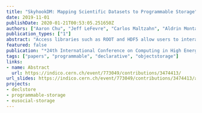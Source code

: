 ```yaml
---
title: "SkyhookDM: Mapping Scientific Datasets to Programmable Storage"
date: 2019-11-01
publishDate: 2020-01-21T00:53:05.251650Z
authors: ["Aaron Chu", "Jeff LeFevre", "Carlos Maltzahn", "Aldrin Montana", "Peter Alvaro", "Dana Robinson", "Quincey Koziol"]
publication_types: ["1"]
abstract: "Access libraries such as ROOT and HDF5 allow users to interact with datasets using high level abstractions, like coordinate systems and associated slicing operations. Unfortunately, the implementations of access libraries are based on outdated assumptions about storage systems interfaces and are generally unable to fully benefit from modern fast storage devices. For example, access libraries often implement buffering and data layout that assume that large, single-threaded sequential access patterns are causing less overall latency than small parallel random access: while this is true for spinning media, it is not true for flash media. The situation is getting worse with rapidly evolving storage devices such as non-volatile memory and ever larger datasets. Our Skyhook Dataset Mapping project explores distributed dataset mapping infrastructures that can integrate and scale out existing access libraries using Ceph's extensible object model, avoiding reimplementation or even modifications of these access libraries as much as possible. These programmable storage extensions coupled with our distributed dataset mapping techniques enable: 1) access library operations to be offloaded to storage system servers, 2) the independent evolution of access libraries and storage systems and 3) fully leveraging of the existing load balancing, elasticity, and failure management of distributed storage systems like Ceph. They also create more opportunities to conduct storage server-local optimizations specific to storage servers. For example, storage servers might include local key/value stores combined with chunk stores that require different optimizations than a local file system. As storage servers evolve to support new storage devices like non-volatile memory, these server-local optimizations can be implemented while minimizing disruptions to applications. We will report progress on the means by which distributed dataset mapping can be abstracted over particular access libraries, including access libraries for ROOT data, and how we address some of the challenges revolving around data partitioning and composability of access operations."
featured: false
publication: "*24th International Conference on Computing in High Energy & Nuclear Physics*"
tags: ["papers", "programmable", "declarative", "objectstorage"]
links:
- name: Abstract
  url: https://indico.cern.ch/event/773049/contributions/3474413/
url_slides: https://indico.cern.ch/event/773049/contributions/3474413/attachments/1936811/3213825/CHEP2019-Mapping_datasets_to_object_storage.pdf
projects:
- declstore
- programmable-storage
- eusocial-storage
---
```



